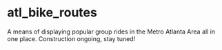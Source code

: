 # atl_bike_routes
A means of displaying popular group rides in the Metro Atlanta Area all in one place. Construction ongoing, stay tuned!
